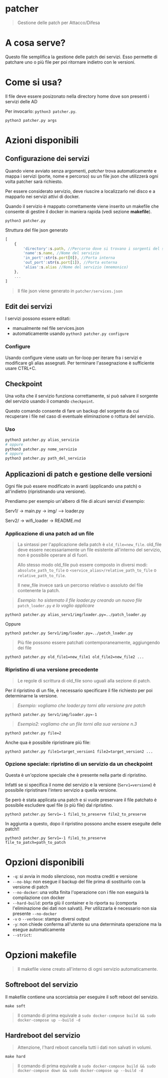 # patcher
> Gestione delle patch per Attacco/Difesa

# A cosa serve?
Questo file semplifica la gestione delle patch dei servizi. Esso permette di patchare uno o più file per poi ritornare indietro con le versioni.

# Come si usa?
Il file deve essere posizonato nella directory home dove son presenti i servizi delle AD

Per invocarlo: `python3 patcher.py`.
```Shell
python3 patcher.py args
```

# Azioni disponibili
## Configurazione dei servizi

Quando viene avviato senza argomenti, _patcher_ trova automaticamente e mappa i servizi (porte, nome e percorso) su un file json che utilizzerà ogni volta patcher sarà richiesto.

Per essere considerato servizio, deve riuscire a localizzarlo nel disco e a mapparlo nei servizi attivi di docker.

Quando il servizio è mappato correttamente viene inserito un makefile che consente di gestire il docker in maniera rapida (vedi sezione **makefile**).
```shell
python3 patcher.py
```

Struttura del file json generato
```javascript
[
    {
        'directory':s.path, //Percorso dove si trovano i sorgenti del servizio
        'name':s.name, //Nome del servizio
        'in_port':str(s.port[0]), //Porta interna
        'out_port':str(s.port[1]), //Porta esterna
        'alias':s.alias //Nome del servizio (mnemonico)
    },
    ...
]
```
> Il file json viene generato in `patcher/services.json`

## Edit dei servizi
I servizi possono essere editati:
* manualmente nel file services.json
* automaticamente usando `python3 patcher.py configure`

### Configure
Usando configure viene usato un for-loop per iterare fra i servizi e modificare gli alias assegnati. Per terminare l'assegnazione è sufficiente usare CTRL+C.

## Checkpoint
Una volta che il servizio funziona correttamente, si può salvare il sorgente del servizio usando il comando `checkpoint`.

Questo comando consente di fare un backup del sorgente da cui recuperare i file nel caso di eventuale eliminazione o rottura del servizio.

### Uso
```python
python3 patcher.py alias_servizio
# oppure
python3 patcher.py nome_servizio
# oppure
python3 patcher.py path_del_servizio
```

## Applicazioni di patch e gestione delle versioni
Ogni file può essere modificato in avanti (applicando una patch) o all'indietro (ripristinando una versione).

Prendiamo per esempio un'albero di file di alcuni servizi d'esempio:

Serv1/
-> main.py
-> img/
--> loader.py

Serv2/
-> wifi_loader
-> README.md

### Applicazione di una patch ad un file
> La sintassi per l'applicazione della patch è `old_file=new_file`. old_file deve essere necessariamente un file esistente all'interno del servizio, non è possibile operare al di fuori.
>
> Allo stesso modo old_file può essere composto in diversi modi: `absolute_path_to_file` o `<service_alias>/relative_path_to_file` o `relative_path_to_file`.
> 
> Il new_file invece sarà un percorso relativo o assoluto del file contenente la patch.

> _Esempio: ho sistemato il file loader.py creando un nuovo file_ `patch_loader.py` _e lo voglio applicare_

```shell
python3 patcher.py alias_serv1/img/loader.py=../patch_loader.py
```
Oppure
```shell
python3 patcher.py Serv1/img/loader.py=../patch_loader.py
```

> Più file possono essere patchati contemporaneamente, aggiungendo dei file

```shell
python3 patcher.py old_file1=new_file1 old_file2=new_file2 ...
```

### Ripristino di una versione precedente
> Le regole di scrittura di old_file sono uguali alla sezione di patch.

Per il ripristino di un file, è necessario specificare il file richiesto per poi determinarne la versione.

> _Esempio: vogliamo che loader.py torni alla versione pre patch_
```shell
python3 patcher.py Serv1/img/loader.py=-1
```

> _Esempio2: vogliamo che un file torni alla sua versione n.3_
```shell
python3 patcher.py file=2
```

Anche qua è possibile ripristinare più file:
```shell
python3 patcher.py file1=target_version1 file2=target_version2 ...
```

### Opzione speciale: ripristino di un servizio da un checkpoint
Questa è un'opzione speciale che è presente nella parte di ripristino.

Infatti se si specifica il nome del servizio e la versione (`Serv1=versione`) è possibile ripristinare l'intero servizio a quella versione.

Se però è stata applicata una patch e si vuole preservare il file patchato è possibile escludere quel file (o più file) dal ripristino.

```shell
python3 patcher.py Serv1=-1 file1_to_preserve file2_to_preserve
```

In aggiunta a questo, dopo il ripristino possono anche essere eseguite delle patch!!

```shell
python3 patcher.py Serv1=-1 file1_to_preserve file_to_patch=path_to_patch
```

# Opzioni disponibili
* `-q`: si avvia in modo silenzioso, non mostra crediti e versione
* `--no-bkp`: non esegue il backup del file prima di sostituirlo con la versione di patch
* `--no-docker`: una volta finita l'operazione con i file non eseguirà la compilazione con docker
* `--hard-build`: porta giù il container e lo riporta su (comporta l'eliminazione dei dati non salvati). Per utilizzarla è necessario non sia presente `--no-docker`
* `-v` o `--verbose`: stampa diversi output
* `-y`: non chiede conferma all'utente su una determinata operazione ma la esegue automaticamente
* `--strict`: 

# Opzioni makefile
> Il makefile viene creato all'interno di ogni servizio automaticamente.

## Softreboot del servizio
Il makefile contiene una scorciatoia per eseguire il soft reboot del servizio.

```shell
make soft
```
> Il comando di prima equivale a `sudo docker-compose build && sudo docker-compose up --build -d`

## Hardreboot del servizio
> Attenzione, l'hard reboot cancella tutti i dati non salvati in volumi.

```shell
make hard
```

> Il comando di prima equivale a `sudo docker-compose build && sudo docker-compose down && sudo docker-compose up --build -d`
